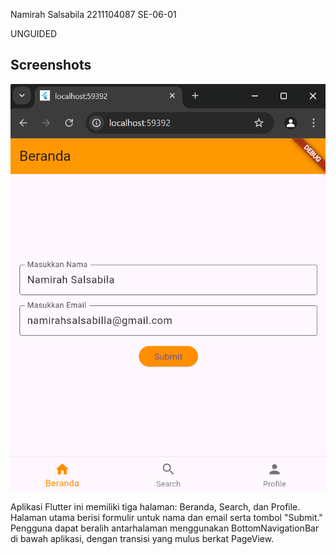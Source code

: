 Namirah Salsabila
2211104087
SE-06-01

UNGUIDED
## Screenshots

![App Screenshot](./gambar.png)

Aplikasi Flutter ini memiliki tiga halaman: Beranda, Search, dan Profile. Halaman utama berisi formulir untuk nama dan email serta tombol "Submit." Pengguna dapat beralih antarhalaman menggunakan BottomNavigationBar di bawah aplikasi, dengan transisi yang mulus berkat PageView. 
